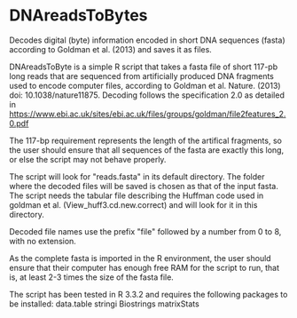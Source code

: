 # DNAreadsToBytes
Decodes digital (byte) information encoded in short DNA sequences (fasta) according to Goldman et al. (2013) and saves it as files.

DNAreadsToByte is a simple R script that takes a fasta file of short 117-pb long reads that are sequenced from artificially produced DNA fragments used to encode computer files, according to Goldman et al. Nature. (2013) doi:  10.1038/nature11875. Decoding follows the specification 2.0 as detailed in https://www.ebi.ac.uk/sites/ebi.ac.uk/files/groups/goldman/file2features_2.0.pdf

The 117-bp requirement represents the length of the artifical fragments, so the user should ensure that all sequences of the fasta are exactly this long, or else the script may not behave properly.

The script will look for "reads.fasta" in its default directory. The folder where the decoded files will be saved is chosen as that of the input fasta. The script needs the tabular file describing the Huffman code used in goldman et al. (View_huff3.cd.new.correct) and will look for it in this directory.

Decoded file names use the prefix "file" followed by a number from 0 to 8, with no extension. 

As the complete fasta is imported in the R environment, the user should ensure that their computer has enough free RAM for the script to run, that is, at least 2-3 times the size of the fasta file.

The script has been tested in R 3.3.2 and requires the following packages to be installed:
data.table
stringi
Biostrings
matrixStats


